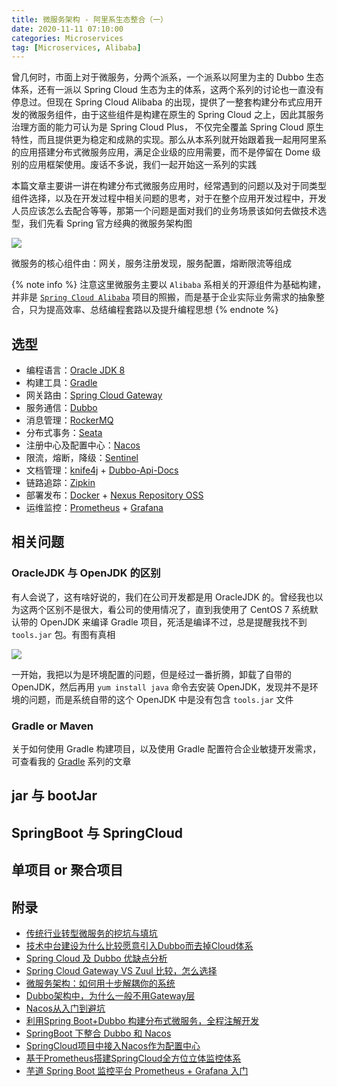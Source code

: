 ```yaml
---
title: 微服务架构 - 阿里系生态整合（一）
date: 2020-11-11 07:10:00
categories: Microservices
tag: [Microservices, Alibaba]
---
```


曾几何时，市面上对于微服务，分两个派系，一个派系以阿里为主的 Dubbo 生态体系，还有一派以 Spring Cloud 生态为主的体系，这两个系列的讨论也一直没有停息过。但现在 Spring Cloud Alibaba 的出现，提供了一整套构建分布式应用开发的微服务组件，由于这些组件是构建在原生的 Spring Cloud 之上，因此其服务治理方面的能力可认为是 Spring Cloud Plus， 不仅完全覆盖 Spring Cloud 原生特性，而且提供更为稳定和成熟的实现。那么从本系列就开始跟着我一起用阿里系的应用搭建分布式微服务应用，满足企业级的应用需要，而不是停留在 Dome 级别的应用框架使用。废话不多说，我们一起开始这一系列的实践

<!-- more -->

本篇文章主要讲一讲在构建分布式微服务应用时，经常遇到的问题以及对于同类型组件选择，以及在开发过程中相关问题的思考，对于在整个应用开发过程中，开发人员应该怎么去配合等等，那第一个问题是面对我们的业务场景该如何去做技术选型，我们先看 Spring 官方经典的微服务架构图

![](https://spring.io/images/diagram-microservices-88e01c7d34c688cb49556435c130d352.svg)

微服务的核心组件由：网关，服务注册发现，服务配置，熔断限流等组成

{% note info %}
注意这里微服务主要以 `Alibaba` 系相关的开源组件为基础构建，并非是 [`Spring Cloud Alibaba`](https://github.com/alibaba/spring-cloud-alibaba) 项目的照搬，而是基于企业实际业务需求的抽象整合，只为提高效率、总结编程套路以及提升编程思想
{% endnote %}

## 选型

- 编程语言：[Oracle JDK 8](https://docs.oracle.com/javase/8/)
- 构建工具：[Gradle](https://gradle.org)
- 网关路由：[Spring Cloud Gateway](https://spring.io/projects/spring-cloud-gateway)
- 服务通信：[Dubbo](https://dubbo.apache.org/zh)
- 消息管理：[RockerMQ](http://rocketmq.apache.org)
- 分布式事务：[Seata](http://seata.io/zh-cn)
- 注册中心及配置中心：[Nacos](https://nacos.io/zh-cn)
- 限流，熔断，降级：[Sentinel](https://sentinelguard.io/zh-cn)
- 文档管理：[knife4j](https://doc.xiaominfo.com) + [Dubbo-Api-Docs](https://dubbo.apache.org/zh/blog/2020/12/22/dubbo-api-docs-apache-dubbo%E6%96%87%E6%A1%A3%E5%B1%95%E7%A4%BA%E6%B5%8B%E8%AF%95%E5%B7%A5%E5%85%B7/)
- 链路追踪：[Zipkin](https://zipkin.io)
- 部署发布：[Docker](https://www.docker.com) + [Nexus Repository OSS](https://www.sonatype.com/nexus/repository-oss)
- 运维监控：[Prometheus](https://prometheus.io) + [Grafana](https://grafana.com)

## 相关问题

### OracleJDK 与 OpenJDK 的区别

有人会说了，这有啥好说的，我们在公司开发都是用 OracleJDK 的。曾经我也以为这两个区别不是很大，看公司的使用情况了，直到我使用了 CentOS 7 系统默认带的 OpenJDK 来编译 Gradle 项目，死活是编译不过，总是提醒我找不到 `tools.jar` 包。有图有真相

![](https://cdn.nlark.com/yuque/0/2021/png/168023/1612353858609-c1d95693-4f19-4c66-b6ad-ed3358abe938.png)

一开始，我把以为是环境配置的问题，但是经过一番折腾，卸载了自带的 OpenJDK，然后再用 `yum install java` 命令去安装 OpenJDK，发现并不是环境的问题，而是系统自带的这个 OpenJDK 中是没有包含 `tools.jar` 文件

### Gradle or Maven

关于如何使用 Gradle 构建项目，以及使用 Gradle 配置符合企业敏捷开发需求，可查看我的 [Gradle](https://incoder.org/tags/Gradle) 系列的文章

## jar 与 bootJar

## SpringBoot 与 SpringCloud

## 单项目 or 聚合项目

## 附录

* [传统行业转型微服务的挖坑与填坑](https://zhuanlan.zhihu.com/p/57385234)
* [技术中台建设为什么比较愿意引入Dubbo而去掉Cloud体系](https://zhuanlan.zhihu.com/p/101529698)
* [Spring Cloud 及 Dubbo 优缺点分析](https://zhuanlan.zhihu.com/p/85012048)
* [Spring Cloud Gateway VS Zuul 比较，怎么选择](https://segmentfault.com/a/1190000019137876)
* [微服务架构：如何用十步解耦你的系统](https://www.javazhiyin.com/56510.html)
* [Dubbo架构中，为什么一般不用Gateway层](https://segmentfault.com/q/1010000013082803)
* [Nacos从入门到避坑](https://blog.csdn.net/qq_33619378/category_9291906.html)
* [利用Spring Boot+Dubbo 构建分布式微服务，全程注解开发](https://mp.weixin.qq.com/s/V8CkJ7hI3QFz9qHRXVP1Tw)
* [SpringBoot 下整合 Dubbo 和 Nacos](https://juejin.im/post/6844903806833000455)
* [SpringCloud项目中接入Nacos作为配置中心](https://www.larscheng.com/config-service/)
* [基于Prometheus搭建SpringCloud全方位立体监控体系](https://www.throwable.club/2018/11/10/spring-cloud-prometheus/)
* [芋道 Spring Boot 监控平台 Prometheus + Grafana 入门](http://www.iocoder.cn/Spring-Boot/Prometheus-and-Grafana/?self)